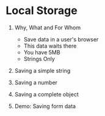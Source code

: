 # Local Storage

1. Why, What and For Whom
    * Save data in a user's browser
    * This data waits there
    * You have 5MB
    * Strings Only

2. Saving a simple string
    
3. Saving a number

4. Saving a complete object

5. Demo: Saving form data

